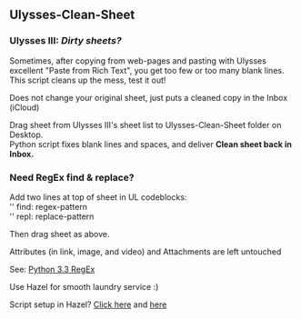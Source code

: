 ## Ulysses-Clean-Sheet


### Ulysses III: *Dirty sheets?*
Sometimes, after copying from web-pages and pasting with Ulysses excellent "Paste from Rich Text", you get too few or too many blank lines. This script cleans up the mess, test it out!

Does not change your original sheet, just puts a cleaned copy in the Inbox (iCloud)

Drag sheet from Ulysses III's sheet list to Ulysses-Clean-Sheet folder on Desktop.   
Python script fixes blank lines and spaces, and deliver **Clean sheet back in Inbox.**

### Need RegEx find & replace?
Add two lines at top of sheet in UL codeblocks:  
'' find: regex-pattern  
'' repl: replace-pattern  

Then drag sheet as above.

Attributes (in link, image, and video) and Attachments are left untouched

See: [Python 3.3 RegEx](https://docs.python.org/3.3/howto/regex.html)



Use Hazel for smooth laundry service :)

Script setup in Hazel? [Click here](http://t.co/EgrOwChykB) and [here](http://t.co/4dAORKd8S6)

